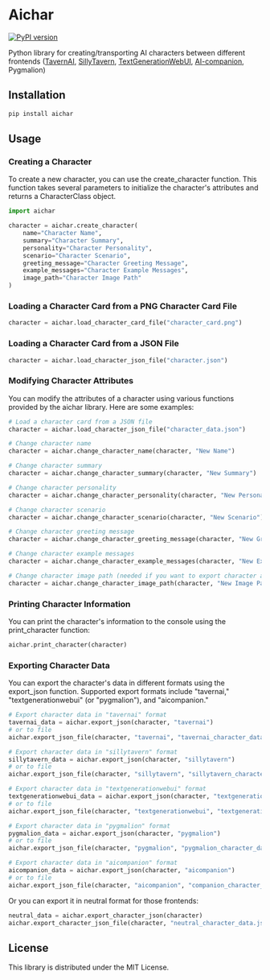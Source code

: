 # Aichar
[![PyPI version](https://badge.fury.io/py/aichar.svg)](https://badge.fury.io/py/aichar)

Python library for creating/transporting AI characters between different frontends ([TavernAI](https://github.com/TavernAI/TavernAI), [SillyTavern](https://github.com/SillyTavern/SillyTavern), [TextGenerationWebUI](https://github.com/oobabooga/text-generation-webui), [AI-companion](https://github.com/Hukasx0/ai-companion), Pygmalion) 

## Installation
```py
pip install aichar
```

## Usage
### Creating a Character
To create a new character, you can use the create_character function. This function takes several parameters to initialize the character's attributes and returns a CharacterClass object.
```py
import aichar

character = aichar.create_character(
    name="Character Name",
    summary="Character Summary",
    personality="Character Personality",
    scenario="Character Scenario",
    greeting_message="Character Greeting Message",
    example_messages="Character Example Messages",
    image_path="Character Image Path"
)

```

### Loading a Character Card from a PNG Character Card File
```py
character = aichar.load_character_card_file("character_card.png")
```

### Loading a Character Card from a JSON File
```py
character = aichar.load_character_json_file("character.json")
```

### Modifying Character Attributes
You can modify the attributes of a character using various functions provided by the aichar library. Here are some examples:
```py
# Load a character card from a JSON file
character = aichar.load_character_json_file("character_data.json")

# Change character name
character = aichar.change_character_name(character, "New Name")

# Change character summary
character = aichar.change_character_summary(character, "New Summary")

# Change character personality
character = aichar.change_character_personality(character, "New Personality")

# Change character scenario
character = aichar.change_character_scenario(character, "New Scenario")

# Change character greeting message
character = aichar.change_character_greeting_message(character, "New Greeting Message")

# Change character example messages
character = aichar.change_character_example_messages(character, "New Example Messages")

# Change character image path (needed if you want to export character as character png card)
character = aichar.change_character_image_path(character, "New Image Path")
```

### Printing Character Information
You can print the character's information to the console using the print_character function:
```py
aichar.print_character(character)
```

### Exporting Character Data
You can export the character's data in different formats using the export_json function. Supported export formats include "tavernai," "textgenerationwebui" (or "pygmalion"), and "aicompanion."
```py
# Export character data in "tavernai" format
tavernai_data = aichar.export_json(character, "tavernai")
# or to file
aichar.export_json_file(character, "tavernai", "tavernai_character_data.json")

# Export character data in "sillytavern" format
sillytavern_data = aichar.export_json(character, "sillytavern")
# or to file
aichar.export_json_file(character, "sillytavern", "sillytavern_character_data.json")

# Export character data in "textgenerationwebui" format
textgenerationwebui_data = aichar.export_json(character, "textgenerationwebui")
# or to file
aichar.export_json_file(character, "textgenerationwebui", "textgenerationwebui_character_data.json")

# Export character data in "pygmalion" format
pygmalion_data = aichar.export_json(character, "pygmalion")
# or to file
aichar.export_json_file(character, "pygmalion", "pygmalion_character_data.json")

# Export character data in "aicompanion" format
aicompanion_data = aichar.export_json(character, "aicompanion")
# or to file
aichar.export_json_file(character, "aicompanion", "companion_character_data.json")

```
Or you can export it in neutral format for those frontends:
```py
neutral_data = aichar.export_character_json(character)
aichar.export_character_json_file(character, "neutral_character_data.json")
```

## License
This library is distributed under the MIT License.
